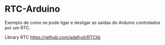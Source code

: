 # RTC-Arduino
Exemplo de como se pode ligar e desligar as saídas do Arduino controlados por um RTC.

Library RTC  https://github.com/adafruit/RTClib
